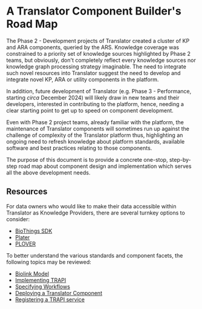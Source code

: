 # A Translator Component Builder's Road Map

The Phase 2 - Development projects of Translator created a cluster of KP and ARA components, queried by the ARS.  Knowledge coverage was constrained to a priority set of knowledge sources highlighted by Phase 2 teams, but obviously, don't completely reflect every knowledge sources nor knowledge graph processing strategy imaginable. The need to integrate such novel resources into Translator suggest the need to develop and integrate novel KP, ARA or utility components in the platform.

In addition, future development of Translator (e.g. Phase 3 - Performance, starting _circa_ December 2024) will likely draw in new teams and their developers, interested in contributing to the platform, hence, needing a clear starting point to get up to speed on component development.  

Even with Phase 2 project teams, already familiar with the platform, the maintenance of Translator components will sometimes run up against the challenge of complexity of the Translator platform thus, highlighting an ongoing need to refresh knowledge about platform standards,  available software and best practices relating to those components.

The purpose of this document is to provide a concrete one-stop, step-by-step road map about component design and implementation which serves all the above development needs.

## Resources

For data owners who would like to make their data accessible within Translator as Knowledge Providers, there are several turnkey options to consider:
* [BioThings SDK](biothings-sdk.md) 
* [Plater](plater.md)
* [PLOVER](plover.md)

To better understand the various standards and component facets, the following topics may be reviewed:

* [Biolink Model](https://biolink.github.io/biolink-model/working-with-the-model/)
* [Implementing TRAPI](https://github.com/NCATSTranslator/ReasonerAPI/tree/master/ImplementationGuidance)
* [Specifying Workflows](workflows.md)
* [Deploying a Translator Component](../../deployment-guide/index.md)
* [Registering a TRAPI service](../../architecture/registry.md#adding-an-api-to-the-translator-smartapi-registry)
